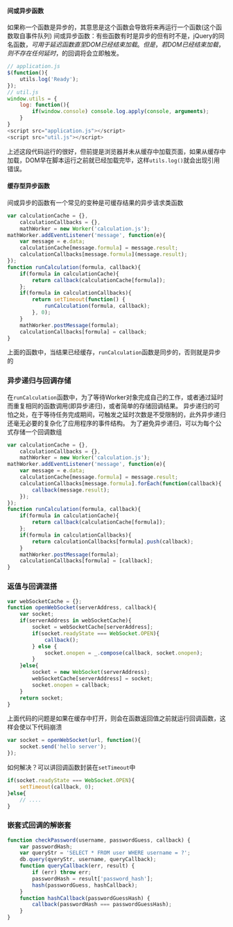 #### 间或异步函数
如果称一个函数是异步的，其意思是这个函数会导致将来再运行一个函数(这个函数取自事件队列)
间或异步函数：有些函数有时是异步的但有时不是，jQuery的同名函数$，可用于延迟函数直至DOM已经结束加载。但是，若DOM已经结束加载，则不存在任何延时，$的回调将会立即触发。
```js
// application.js
$(function(){
	utils.log('Ready');
});
// util.js
window.utils = {
	log: function(){
		if(window.console) console.log.apply(console, arguments);
	}
}
<script src="application.js"></script>
<script src="util.js"></script>
```
上述这段代码运行的很好，但前提是浏览器并未从缓存中加载页面，如果从缓存中加载，DOM早在脚本运行之前就已经加载完毕，这样`utils.log()`就会出现引用错误。

#### 缓存型异步函数
间或异步的函数有一个常见的变种是可缓存结果的异步请求类函数
```js
var calculationCache = {},
	calculationCallbacks = {},
	mathWorker = new Worker('calculation.js');
mathWorker.addEventListener('message', function(e){
	var message = e.data;
	calculationCache[message.formula] = message.result;
	calculationCallbacks[message.formula](message.result);
});
function runCalculation(formula, callback){
	if(formula in calculationCache){
		return callback(calculationCache[formula]);
	};
	if(formula in calculationCallbacks){
		return setTimeout(function() {
			runCalculation(formula, callback);
		}, 0);
	}
	mathWorker.postMessage(formula);
	calculationCallbacks[formula] = callback;
}
```
上面的函数中，当结果已经缓存，`runCalculation`函数是同步的，否则就是异步的

### 异步递归与回调存储
在`runCalculation`函数中，为了等待Worker对象完成自己的工作，或者通过延时而重复相同的函数调用(即异步递归)，或者简单的存储回调结果。
异步递归的可怕之处，在于等待任务完成期间，可触发之延时次数是不受限制的，此外异步递归还毫无必要的复杂化了应用程序的事件结构。
为了避免异步递归，可以为每个公式存储一个回调数组
```js
var calculationCache = {},
    calculationCallbacks = {},
    mathWorker = new Worker('calculation.js');
mathWorker.addEventListener('message', function(e){
    var message = e.data;
    calculationCache[message.formula] = message.result;
    calculationCallbacks[message.formula].forEach(function(callback){
        callback(message.result);
    });
});
function runCalculation(formula, callback){
    if(formula in calculationCache){
        return callback(calculationCache[formula]);
    };
    if(formula in calculationCallbacks){
        return calculationCallbacks[formula].push(callback);
    }
    mathWorker.postMessage(formula);
    calculationCallbacks[formula] = [callback];
}
```

### 返值与回调混搭
```js
var webSocketCache = {};
function openWebSocket(serverAddress, callback){
    var socket;
    if(serverAddress in webSocketCache){
        socket = webSocketCache[serverAddress];
        if(socket.readyState === WebSocket.OPEN){
            callback();
        } else {
            socket.onopen = _.compose(callback, socket.onopen);
        }
    }else{
        socket = new WebSocket(serverAddress);
        webSocketCache[serverAddress] = socket;
        socket.onopen = callback;
    }
    return socket;
}
```
上面代码的问题是如果在缓存中打开，则会在函数返回值之前就运行回调函数，这样会使以下代码崩溃
```js
var socket = openWebSocket(url, function(){
    socket.send('hello server');
});
```
如何解决？可以讲回调函数封装在`setTimeout`中
```js
if(socket.readyState === WebSocket.OPEN){
    setTimeout(callback, 0);
}else{
    // ....
}
```

### 嵌套式回调的解嵌套
```js
function checkPassword(username, passwordGuess, callback) {
    var passwordHash;
    var queryStr = 'SELECT * FROM user WHERE username = ?';
    db.query(qyeryStr, username, queryCallback);
    function queryCallback(err, result) {
        if (err) throw err;
        passwordHash = result['password_hash'];
        hash(passwordGuess, hashCallback);
    }
    function hashCallback(passwordGuessHash) {
        callback(passwordHash === passwordGuessHash);
    }
}
```